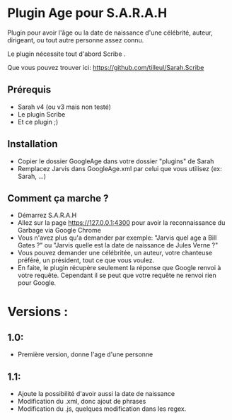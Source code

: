 ﻿Plugin Age pour S.A.R.A.H
=========================

Plugin pour avoir l'âge ou la date de naissance d'une célébrité, auteur, dirigeant, ou tout autre personne assez connu.

Le plugin nécessite tout d'abord Scribe .

Que vous pouvez trouver ici: https://github.com/tilleul/Sarah.Scribe

Prérequis
---------
- Sarah v4 (ou v3 mais non testé)
- Le plugin Scribe
- Et ce plugin ;)

Installation
------------
- Copier le dossier GoogleAge dans votre dossier "plugins" de Sarah
- Remplacez Jarvis dans GoogleAge.xml par celui que vous utilisez (ex: Sarah, ...)

Comment ça marche ?
-------------------
- Démarrez S.A.R.A.H
- Allez sur la page https://127.0.0.1:4300 pour avoir la reconnaissance du Garbage via Google Chrome
- Vous n'avez plus qu'a demander par exemple: "Jarvis quel age a Bill Gates ?" ou "Jarvis quelle est la date de naissance de Jules Verne ?"
- Vous pouvez demander une célébritée, un auteur, votre chanteuse préféré, un président, tout ce que vous voulez.
- En faite, le plugin récupère seulement la réponse que Google renvoi à votre requête. Cependant il se peut que votre requête ne renvoi rien pour Google.

Versions :
==========
1.0:
----
- Première version, donne l'age d'une personne

1.1:
----
- Ajoute la possibilité d'avoir aussi la date de naissance
- Modification du .xml, donc ajout de phrases
- Modification du .js, quelques modification dans les regex.
